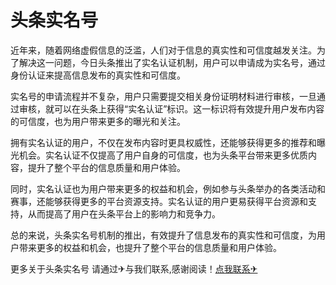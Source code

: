 # 头条实名号

近年来，随着网络虚假信息的泛滥，人们对于信息的真实性和可信度越发关注。为了解决这一问题，今日头条推出了实名认证机制，用户可以申请成为实名号，通过身份认证来提高信息发布的真实性和可信度。

实名号的申请流程并不复杂，用户只需要提交相关身份证明材料进行审核，一旦通过审核，就可以在头条上获得“实名认证”标识。这一标识将有效提升用户发布内容的可信度，也为用户带来更多的曝光和关注。

拥有实名认证的用户，不仅在发布内容时更具权威性，还能够获得更多的推荐和曝光机会。实名认证不仅提高了用户自身的可信度，也为头条平台带来更多优质内容，提升了整个平台的信息质量和用户体验。

同时，实名认证也为用户带来更多的权益和机会，例如参与头条举办的各类活动和赛事，还能够获得更多的平台资源支持。实名认证的用户更易获得平台资源和支持，从而提高了用户在头条平台上的影响力和竞争力。

总的来说，头条实名号机制的推出，有效提升了信息发布的真实性和可信度，为用户带来更多的权益和机会，也提升了整个平台的信息质量和用户体验。

更多关于头条实名号 请通过✈与我们联系,感谢阅读！[点我联系✈](https://edge.k02.cc)